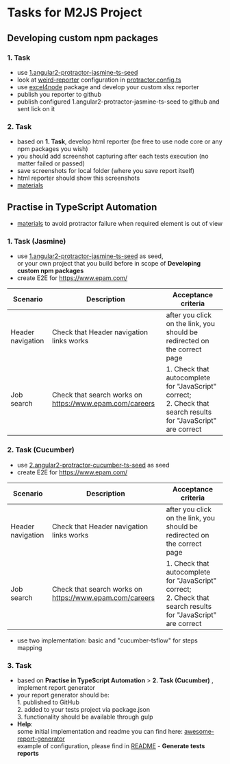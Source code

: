 # Tasks for M2JS Project

## Developing custom npm packages

### 1. Task
* use [1.angular2-protractor-jasmine-ts-seed](https://github.com/M2JS/1.angular2-protractor-jasmine-ts-seed)
* look at [weird-reporter](https://github.com/M2JS/weird-reporter) configuration in [protractor.config.ts](https://github.com/M2JS/1.angular2-protractor-jasmine-ts-seed/blob/master/protractor.config.ts)
* use [excel4node](https://www.npmjs.com/package/excel4node) package and develop your custom xlsx reporter
* publish you reporter to github
* publish configured 1.angular2-protractor-jasmine-ts-seed to github and sent lick on it

### 2. Task
* based on **1. Task**, develop html reporter (be free to use node core or any npm packages you wish)
* you should add screenshot capturing after each tests execution (no matter failed or passed)
* save screenshots for local folder (where you save report itself)
* html reporter should show this screenshots
* [materials](https://github.com/M2JS/materials/blob/master/TAKESCREENSHOT.md)

## Practise in TypeScript Automation

* [materials](https://github.com/M2JS/materials/blob/master/SCROLLING.md) to avoid protractor failure when required element is out of view

### 1. Task (Jasmine)
* use [1.angular2-protractor-jasmine-ts-seed](https://github.com/M2JS/1.angular2-protractor-jasmine-ts-seed) as seed,
<br/>or your own project that you build before in scope of **Developing custom npm packages**
* create E2E for https://www.epam.com/

| Scenario | Description | Acceptance criteria |
|----------|-------------|---------------------|
| Header navigation | Check that Header navigation links works | after you click on the link, you should be redirected on the correct page |
| Job search | Check that search works on https://www.epam.com/careers | 1. Check that autocomplete for "JavaScript" correct; <br/> 2. Check that search results for "JavaScript" are correct |

### 2. Task (Cucumber)
* use [2.angular2-protractor-cucumber-ts-seed](https://github.com/M2JS/2.angular2-protractor-cucumber-ts-seed) as seed
* create E2E for https://www.epam.com/

| Scenario | Description | Acceptance criteria |
|----------|-------------|---------------------|
| Header navigation | Check that Header navigation links works | after you click on the link, you should be redirected on the correct page |
| Job search | Check that search works on https://www.epam.com/careers | 1. Check that autocomplete for "JavaScript" correct; <br/> 2. Check that search results for "JavaScript" are correct |
* use two implementation: basic and "cucumber-tsflow" for steps mapping

### 3. Task
* based on **Practise in TypeScript Automation** > **2. Task (Cucumber)** , implement report generator
* your report generator should be:
<br/> 1. published to GitHub
<br/> 2. added to your tests project via package.json
<br/> 3. functionality should be available through gulp
* **Help**:
<br/> some initial implementation and readme you can find here: [awesome-report-generator](https://github.com/M2JS/awesome-report-generator)
<br/> example of configuration, please find in [README](https://github.com/M2JS/2.angular2-protractor-cucumber-ts-seed/blob/master/README.md) - **Generate tests reports**